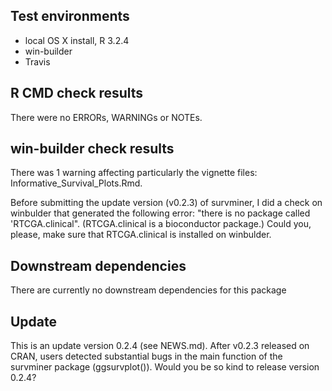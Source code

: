 ## Test environments
* local OS X install, R 3.2.4
* win-builder 
* Travis

## R CMD check results
There were no ERRORs, WARNINGs or NOTEs. 

## win-builder check results

There was 1 warning affecting particularly the vignette files: Informative_Survival_Plots.Rmd.

Before submitting the update version (v0.2.3) of survminer, I did a
check on winbulder that generated the following error:
"there is no package called 'RTCGA.clinical". (RTCGA.clinical is a bioconductor package.)
Could you, please, make sure that RTCGA.clinical is installed on winbulder.


## Downstream dependencies
There are currently no downstream dependencies for this package

## Update
This is an update version 0.2.4 (see NEWS.md). After v0.2.3 released on CRAN, users detected substantial bugs in the main function of the survminer package (ggsurvplot()). Would you be so kind to release version 0.2.4?

